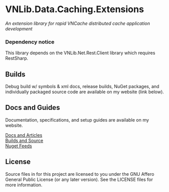 # VNLib.Data.Caching.Extensions
*An extension library for rapid VNCache distributed cache application development*

### Dependency notice
This library depends on the VNLib.Net.Rest.Client library which requires RestSharp.

## Builds
Debug build w/ symbols & xml docs, release builds, NuGet packages, and individually packaged source code are available on my website (link below).  

## Docs and Guides
Documentation, specifications, and setup guides are available on my website.  

[Docs and Articles](https://www.vaughnnugent.com/resources/software/articles?tags=docs,_VNLib.Data.Caching.Extensions)  
[Builds and Source](https://www.vaughnnugent.com/resources/software/modules/VNLib.Data.Caching)  
[Nuget Feeds](https://www.vaughnnugent.com/resources/software/modules)  

## License
Source files in for this project are licensed to you under the GNU Affero General Public License (or any later version). See the LICENSE files for more information.